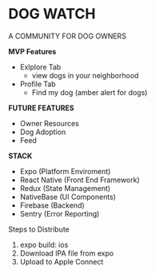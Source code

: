 # DOG WATCH
A COMMUNITY FOR DOG OWNERS

**MVP Features**
- Exlplore Tab
  - view dogs in your neighborhood
- Profile Tab
  - Find my dog (amber alert for dogs)
  
**FUTURE FEATURES**
- Owner Resources
- Dog Adoption
- Feed 

**STACK**
- Expo (Platform Enviroment)
- React Native (Front End Framework)
- Redux (State Management)
- NativeBase (UI Components)
- Firebase (Backend)
- Sentry (Error Reporting)



Steps to Distribute

1. expo build: ios
2. Download IPA file from expo 
3. Upload to Apple Connect

